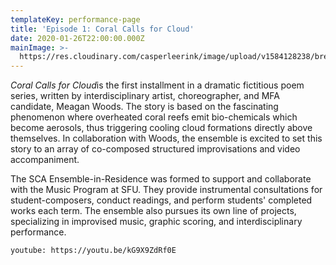 ```yaml
---
templateKey: performance-page
title: 'Episode 1: Coral Calls for Cloud'
date: 2020-01-26T22:00:00.000Z
mainImage: >-
  https://res.cloudinary.com/casperleerink/image/upload/v1584128238/breathingbass/coral-cloud-abstract.jpg
---
```



*Coral Calls for Cloud*is the first installment in a dramatic fictitious poem series, written by interdisciplinary artist, choreographer, and MFA candidate, Meagan Woods. The story is based on the fascinating phenomenon where overheated coral reefs emit bio-chemicals which become aerosols, thus triggering cooling cloud formations directly above themselves. In collaboration with Woods, the ensemble is excited to set this story to an array of co-composed structured improvisations and video accompaniment.

The SCA Ensemble-in-Residence was formed to support and collaborate with the Music Program at SFU. They provide instrumental consultations for student-composers, conduct readings, and perform students' completed works each term. The ensemble also pursues its own line of projects, specializing in improvised music, graphic scoring, and interdisciplinary performance.

`youtube: https://youtu.be/kG9X9ZdRf0E`

<img src="https://res.cloudinary.com/casperleerink/image/upload/v1584128238/breathingbass/coral-cloud-performance-bassdrum.jpg" alt="" title="" class="half half-left"></img>

<img src="https://res.cloudinary.com/casperleerink/image/upload/v1584128239/breathingbass/coral-cloud-vulcano.jpg" alt="" title="" class="half half-right"></img>

<img src="https://res.cloudinary.com/casperleerink/image/upload/v1584128238/breathingbass/coral-cloud-abstract.jpg" alt="" title="" class="half half-left"></img>

<img src="https://res.cloudinary.com/casperleerink/image/upload/v1584128245/breathingbass/video_1_1.gif" alt="" title="" class="half half-right"></img>

<img src="https://res.cloudinary.com/casperleerink/image/upload/v1584128239/breathingbass/coral-cloud-coralreef.jpg" alt="" title="" class="half half-left"></img>

<img src="https://res.cloudinary.com/casperleerink/image/upload/v1584128238/breathingbass/coral-cloud-performance.jpg" alt="" title="" class="half half-right"></img>
